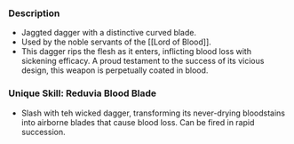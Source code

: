 ### Description
- Jaggted dagger with a distinctive curved blade.
- Used by the noble servants of the [[Lord of Blood]].
- This dagger rips the flesh as it enters, inflicting blood loss with sickening efficacy. A proud testament to the success of its vicious design, this weapon is perpetually coated in blood.
### Unique Skill: Reduvia Blood Blade
- Slash with teh wicked dagger, transforming its never-drying bloodstains into airborne blades that cause blood loss. Can be fired in rapid succession.